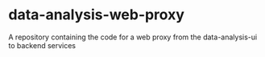 # data-analysis-web-proxy
A repository containing the code for a web proxy from the data-analysis-ui to backend services
